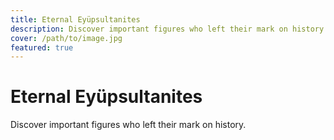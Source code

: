 ```yaml
---
title: Eternal Eyüpsultanites
description: Discover important figures who left their mark on history
cover: /path/to/image.jpg
featured: true
---
```


# Eternal Eyüpsultanites

Discover important figures who left their mark on history.
